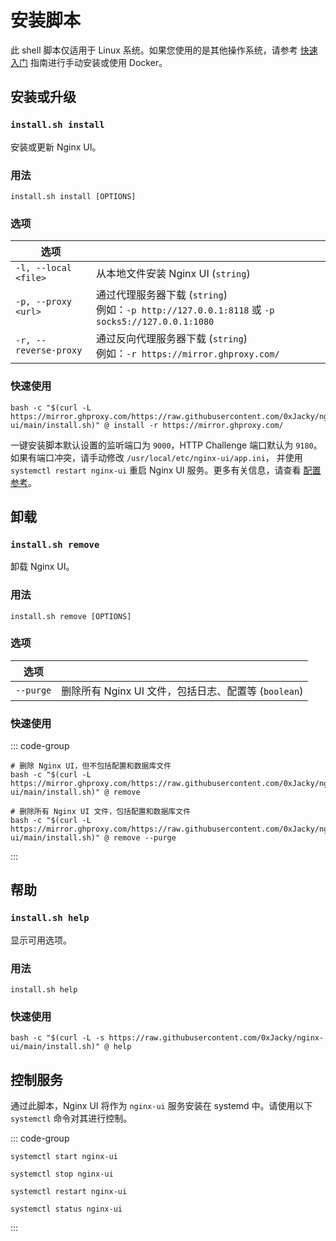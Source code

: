 # 安装脚本

此 shell 脚本仅适用于 Linux 系统。如果您使用的是其他操作系统，请参考 [快速入门](./getting-started) 指南进行手动安装或使用 Docker。

## 安装或升级

### `install.sh install`

安装或更新 Nginx UI。

### 用法

```shell
install.sh install [OPTIONS]
```

### 选项

| 选项                    |                                                                                       |
|-----------------------|---------------------------------------------------------------------------------------|
| `-l, --local <file>`  | 从本地文件安装 Nginx UI (`string`)                                                           |
| `-p, --proxy <url>`   | 通过代理服务器下载 (`string`)<br/>例如：`-p http://127.0.0.1:8118` 或 `-p socks5://127.0.0.1:1080` |
| `-r, --reverse-proxy` | 通过反向代理服务器下载 (`string`)<br/>例如：`-r https://mirror.ghproxy.com/`                               |


### 快速使用

```shell
bash -c "$(curl -L https://mirror.ghproxy.com/https://raw.githubusercontent.com/0xJacky/nginx-ui/main/install.sh)" @ install -r https://mirror.ghproxy.com/
```

一键安装脚本默认设置的监听端口为 `9000`，HTTP Challenge 端口默认为 `9180`。如果有端口冲突，请手动修改 `/usr/local/etc/nginx-ui/app.ini`，
并使用 `systemctl restart nginx-ui` 重启 Nginx UI 服务。更多有关信息，请查看 [配置参考](./config-server)。

## 卸载

### `install.sh remove`

卸载 Nginx UI。

### 用法

```shell
install.sh remove [OPTIONS]
```

### 选项

| 选项        |                                       |
|-----------|---------------------------------------|
| `--purge` | 删除所有 Nginx UI 文件，包括日志、配置等 (`boolean`) |

### 快速使用

::: code-group

```shell [移除]
# 删除 Nginx UI，但不包括配置和数据库文件
bash -c "$(curl -L https://mirror.ghproxy.com/https://raw.githubusercontent.com/0xJacky/nginx-ui/main/install.sh)" @ remove
```

```shell [清除]
# 删除所有 Nginx UI 文件，包括配置和数据库文件
bash -c "$(curl -L https://mirror.ghproxy.com/https://raw.githubusercontent.com/0xJacky/nginx-ui/main/install.sh)" @ remove --purge
```

:::

## 帮助

### `install.sh help`

显示可用选项。

### 用法

```shell
install.sh help
```

### 快速使用

```shell
bash -c "$(curl -L -s https://raw.githubusercontent.com/0xJacky/nginx-ui/main/install.sh)" @ help
```

## 控制服务

通过此脚本，Nginx UI 将作为 `nginx-ui` 服务安装在 systemd 中。请使用以下 `systemctl` 命令对其进行控制。

::: code-group

```shell [启动]
systemctl start nginx-ui
```

```shell [停止]
systemctl stop nginx-ui
```

```shell [重启]
systemctl restart nginx-ui
```

```shell [显示状态]
systemctl status nginx-ui
```

:::
